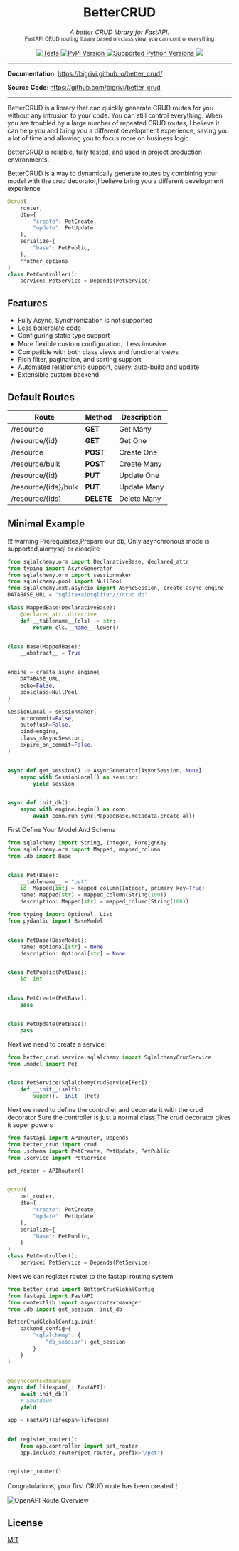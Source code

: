 <div align="center">
  <h1>BetterCRUD</h1>
</div>
<p align="center" markdown=1>
  <i>A better CRUD library for FastAPI.</i></br>
  <sub>FastAPI CRUD routing library based on class view, you can control everything</sub>
</p>
<p align="center" markdown=1>
<a href="https://github.com/bigrivi/better_crud/actions/workflows/pytest.yml" target="_blank">
  <img src="https://github.com/bigrivi/better_crud/actions/workflows/pytest.yml/badge.svg" alt="Tests"/>
</a>
<a href="https://pypi.org/project/better_crud/" target="_blank">
  <img src="https://img.shields.io/pypi/v/better_crud?color=%2334D058&label=pypi%20package" alt="PyPi Version"/>
</a>
<a href="https://pypi.org/project/better_crud/" target="_blank">
  <img src="https://img.shields.io/pypi/pyversions/better_crud.svg?color=%2334D058" alt="Supported Python Versions"/>
</a>
<a href="https://codecov.io/github/bigrivi/better_crud" target="_blank">
 <img src="https://codecov.io/github/bigrivi/better_crud/graph/badge.svg?token=MEMUT1FH4K"/>
 </a>
</p>


---

**Documentation**: <a href="https://bigrivi.github.io/better_crud/" target="_blank">https://bigrivi.github.io/better_crud/</a>

**Source Code**: <a href="https://github.com/bigrivi/better_crud" target="_blank">https://github.com/bigrivi/better_crud</a>

---

BetterCRUD is a library that can quickly generate CRUD routes for you without any intrusion to your code. You can still control everything. When you are troubled by a large number of repeated CRUD routes, I believe it can help you and bring you a different development experience, saving you a lot of time and allowing you to focus more on business logic.

BetterCRUD is reliable, fully tested, and used in project production environments.

BetterCRUD is a way to dynamically generate routes by combining your model with the crud decorator,I believe bring you a different development experience

```python
@crud(
    router,
    dto={
        "create": PetCreate,
        "update": PetUpdate
    },
    serialize={
        "base": PetPublic,
    },
    **other_options
)
class PetController():
    service: PetService = Depends(PetService)

```

## Features
- Fully Async, Synchronization is not supported
- Less boilerplate code
- Configuring static type support
- More flexible custom configuration，Less invasive
- Compatible with both class views and functional views
- Rich filter, pagination, and sorting support
- Automated relationship support, query, auto-build and update
- Extensible custom backend





## Default Routes

| Route                | Method     | Description |
| -------------------- | ---------- | ----------- |
| /resource            | **GET**    | Get Many    |
| /resource/{id}       | **GET**    | Get One     |
| /resource            | **POST**   | Create One  |
| /resource/bulk       | **POST**   | Create Many |
| /resource/{id}       | **PUT**    | Update One  |
| /resource/{ids}/bulk | **PUT**    | Update Many |
| /resource/{ids}      | **DELETE** | Delete Many |



## Minimal Example

!!! warning
    Prerequisites,Prepare our db, Only asynchronous mode is supported,aiomysql or aiosqlite

```python title="db.py"
from sqlalchemy.orm import DeclarativeBase, declared_attr
from typing import AsyncGenerator
from sqlalchemy.orm import sessionmaker
from sqlalchemy.pool import NullPool
from sqlalchemy.ext.asyncio import AsyncSession, create_async_engine
DATABASE_URL = "sqlite+aiosqlite:///crud.db"

class MappedBase(DeclarativeBase):
    @declared_attr.directive
    def __tablename__(cls) -> str:
        return cls.__name__.lower()


class Base(MappedBase):
    __abstract__ = True


engine = create_async_engine(
    DATABASE_URL,
    echo=False,
    poolclass=NullPool
)

SessionLocal = sessionmaker(
    autocommit=False,
    autoflush=False,
    bind=engine,
    class_=AsyncSession,
    expire_on_commit=False,
)


async def get_session() -> AsyncGenerator[AsyncSession, None]:
    async with SessionLocal() as session:
        yield session


async def init_db():
    async with engine.begin() as conn:
        await conn.run_sync(MappedBase.metadata.create_all)
```

First Define Your Model And Schema

```python title="model.py"
from sqlalchemy import String, Integer, ForeignKey
from sqlalchemy.orm import Mapped, mapped_column
from .db import Base


class Pet(Base):
    __tablename__ = "pet"
    id: Mapped[int] = mapped_column(Integer, primary_key=True)
    name: Mapped[str] = mapped_column(String(100))
    description: Mapped[str] = mapped_column(String(100))

```

```python title="schema.py"
from typing import Optional, List
from pydantic import BaseModel


class PetBase(BaseModel):
    name: Optional[str] = None
    description: Optional[str] = None


class PetPublic(PetBase):
    id: int


class PetCreate(PetBase):
    pass


class PetUpdate(PetBase):
    pass

```

Next we need to create a service:

```python title="service.py"
from better_crud.service.sqlalchemy import SqlalchemyCrudService
from .model import Pet


class PetService(SqlalchemyCrudService[Pet]):
    def __init__(self):
        super().__init__(Pet)

```

Next we need to define the controller and decorate it with the crud decorator
Sure the controller is just a normal class,The crud decorator gives it super powers

```python title="controller.py"
from fastapi import APIRouter, Depends
from better_crud import crud
from .schema import PetCreate, PetUpdate, PetPublic
from .service import PetService

pet_router = APIRouter()


@crud(
    pet_router,
    dto={
        "create": PetCreate,
        "update": PetUpdate
    },
    serialize={
        "base": PetPublic,
    }
)
class PetController():
    service: PetService = Depends(PetService)

```

Next we can register router to the fastapi routing system

```python title="main.py" hl_lines="24-33"
from better_crud import BetterCrudGlobalConfig
from fastapi import FastAPI
from contextlib import asynccontextmanager
from .db import get_session, init_db

BetterCrudGlobalConfig.init(
    backend_config={
        "sqlalchemy": {
            "db_session": get_session
        }
    }
)


@asynccontextmanager
async def lifespan(_: FastAPI):
    await init_db()
    # Shutdown
    yield

app = FastAPI(lifespan=lifespan)


def register_router():
    from app.controller import pet_router
    app.include_router(pet_router, prefix="/pet")


register_router()


```

Congratulations, your first CRUD route has been created！

![OpenAPI Route Overview](https://raw.githubusercontent.com/bigrivi/better_crud/main/resources/RouteOverview.png)


## License

[MIT](LICENSE)